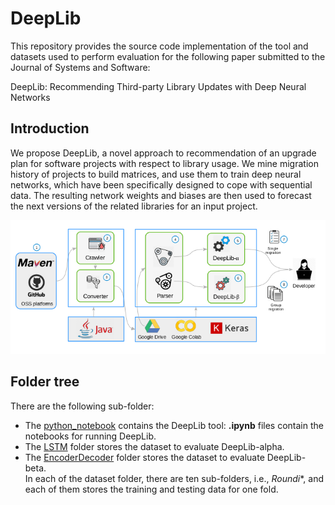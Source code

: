# DeepLib 

This repository provides the source code implementation of the tool and datasets used to perform evaluation for the following paper submitted to the Journal of Systems and Software: 

DeepLib: Recommending Third-party Library Updates with Deep Neural Networks

## Introduction
We propose DeepLib, a novel approach to recommendation of an upgrade plan for software projects with respect to library usage. We mine migration history of projects
to build matrices, and use them to train deep neural networks, which have been specifically designed to cope with sequential data. The resulting network weights and biases are then used
to forecast the next versions of the related libraries for an input project.

<p align="center">
<img src="https://github.com/MDEGroup/DeepLib/blob/master/images/DeepLib.png" width="600">
</p>

## Folder tree

There are the following sub-folder:

* The [python_notebook](./python_notebook) contains the DeepLib tool:
	 **.ipynb** files contain the notebooks for running DeepLib.	
* The [LSTM](./LSTM) folder stores the dataset to evaluate DeepLib-alpha.	
* The [EncoderDecoder](./EncoderDecoder) folder stores the dataset to evaluate DeepLib-beta.	
	 In each of the dataset folder, there are ten sub-folders, i.e., *Roundi**, and each of them stores the training and testing data for one fold.
